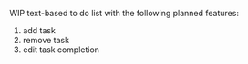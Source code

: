 WIP text-based to do list with the following planned features:
1. add task
2. remove task
3. edit task completion
